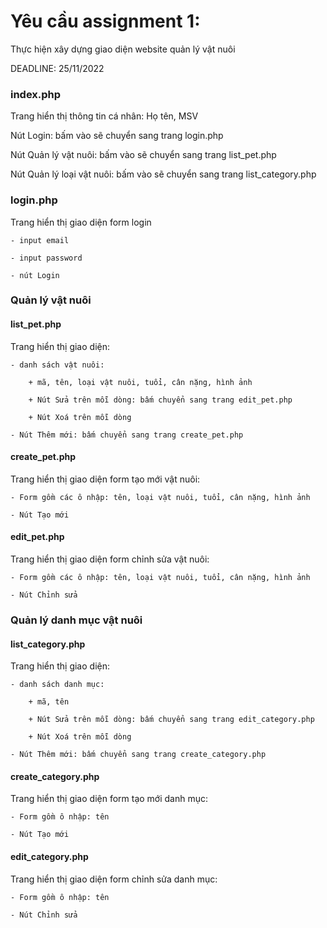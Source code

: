 # Yêu cầu assignment 1:
Thực hiện xây dựng giao diện website quản lý vật nuôi

DEADLINE: 25/11/2022

### index.php
Trang hiển thị thông tin cá nhân: Họ tên, MSV

Nút Login: bấm vào sẽ chuyển sang trang login.php

Nút Quản lý vật nuôi: bấm vào sẽ chuyển sang trang list_pet.php

Nút Quản lý loại vật nuôi: bấm vào sẽ chuyển sang trang list_category.php

### login.php
Trang hiển thị giao diện form login

    - input email

    - input password

    - nút Login

### Quản lý vật nuôi

#### list_pet.php
Trang hiển thị giao diện:

    - danh sách vật nuôi:

        + mã, tên, loại vật nuôi, tuổi, cân nặng, hình ảnh

        + Nút Sửa trên mỗi dòng: bấm chuyển sang trang edit_pet.php

        + Nút Xoá trên mỗi dòng

    - Nút Thêm mới: bấm chuyển sang trang create_pet.php

#### create_pet.php
Trang hiển thị giao diện form tạo mới vật nuôi:

    - Form gồm các ô nhập: tên, loại vật nuôi, tuổi, cân nặng, hình ảnh

    - Nút Tạo mới

#### edit_pet.php
Trang hiển thị giao diện form chỉnh sửa vật nuôi:

    - Form gồm các ô nhập: tên, loại vật nuôi, tuổi, cân nặng, hình ảnh

    - Nút Chỉnh sửa

### Quản lý danh mục vật nuôi

#### list_category.php
Trang hiển thị giao diện:

    - danh sách danh mục:

        + mã, tên

        + Nút Sửa trên mỗi dòng: bấm chuyển sang trang edit_category.php

        + Nút Xoá trên mỗi dòng

    - Nút Thêm mới: bấm chuyển sang trang create_category.php

#### create_category.php
Trang hiển thị giao diện form tạo mới danh mục:

    - Form gồm ô nhập: tên

    - Nút Tạo mới

#### edit_category.php
Trang hiển thị giao diện form chỉnh sửa danh mục:

    - Form gồm ô nhập: tên

    - Nút Chỉnh sửa
